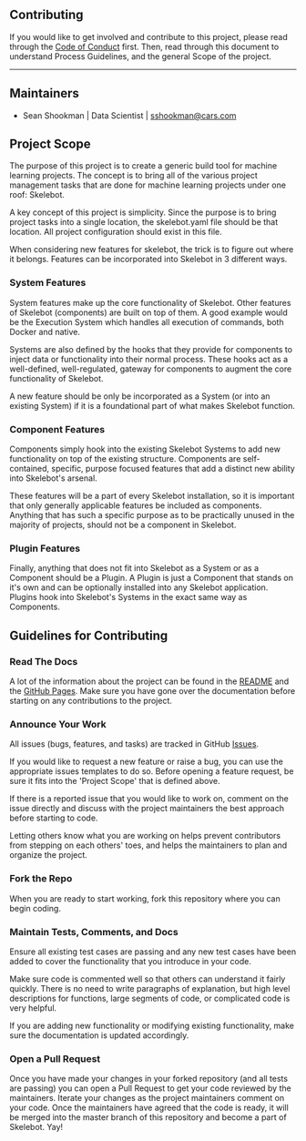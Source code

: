Contributing
---

If you would like to get involved and contribute to this project, please read
through the [Code of Conduct](CODE_OF_CONDUCT.md) first. Then, read through 
this document to understand Process Guidelines, and the general Scope of the project.

---

## Maintainers

 * Sean Shookman | Data Scientist | sshookman@cars.com

## Project Scope

The purpose of this project is to create a generic build tool for machine learning projects. The
concept is to bring all of the various project management tasks that are done for machine learning projects
under one roof: Skelebot.

A key concept of this project is simplicity. Since the purpose is to bring project tasks into a
single location, the skelebot.yaml file should be that location. All project configuration should
exist in this file.

When considering new features for skelebot, the trick is to figure out where it belongs. Features
can be incorporated into Skelebot in 3 different ways.

### System Features

System features make up the core functionality of Skelebot. Other features of Skelebot (components)
are built on top of them. A good example would be the Execution System which handles all execution
of commands, both Docker and native.

Systems are also defined by the hooks that they provide for components to inject data or functionality
into their normal process. These hooks act as a well-defined, well-regulated, gateway for components to
augment the core functionality of Skelebot.

A new feature should be only be incorporated as a System (or into an existing System) if it is
a foundational part of what makes Skelebot function.

### Component Features

Components simply hook into the existing Skelebot Systems to add new functionality on top of
the existing structure. Components are self-contained, specific, purpose focused features that add
a distinct new ability into Skelebot's arsenal.

These features will be a part of every Skelebot installation, so it is important that only generally
applicable features be included as components. Anything that has such a specific purpose as to be
practically unused in the majority of projects, should not be a component in Skelebot.

### Plugin Features

Finally, anything that does not fit into Skelebot as a System or as a Component should be
a Plugin. A Plugin is just a Component that stands on it's own and can be optionally
installed into any Skelebot application. Plugins hook into Skelebot's Systems in the exact same way
as Components.

## Guidelines for Contributing

### Read The Docs

A lot of the information about the project can be found in the [README](README.md) and the
[GitHub Pages](https://carsdotcom.github.io/skelebot/). Make sure you have gone over the
documentation before starting on any contributions to the project.

### Announce Your Work

All issues (bugs, features, and tasks) are tracked in GitHub [Issues](https://github.com/carsdotcom/skelebot/issues).

If you would like to request a new feature or raise a bug, you can use the appropriate issues
templates to do so. Before opening a feature request, be sure it fits into the 'Project Scope'
that is defined above.

If there is a reported issue that you would like to work on, comment on the issue directly
and discuss with the project maintainers the best approach before starting to code.

Letting others know what you are working on helps prevent contributors from stepping on each
others' toes, and helps the maintainers to plan and organize the project.

### Fork the Repo

When you are ready to start working, fork this repository where you can begin coding.

### Maintain Tests, Comments, and Docs

Ensure all existing test cases are passing and any new test cases have been added to cover the
functionality that you introduce in your code.

Make sure code is commented well so that others can understand it fairly quickly. There is no
need to write paragraphs of explanation, but high level descriptions for functions, large segments
of code, or complicated code is very helpful.

If you are adding new functionality or modifying existing functionality, make sure the documentation
is updated accordingly.

### Open a Pull Request

Once you have made your changes in your forked repository (and all tests are passing) you
can open a Pull Request to get your code reviewed by the maintainers. Iterate your changes as the
project maintainers comment on your code. Once the maintainers have agreed that the code is ready,
it will be merged into the master branch of this repository and become a part of Skelebot. Yay!
